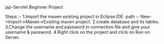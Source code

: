 jsp-Servlet Beginner Project

Steps :-
1.Import the maven existing project in Eclipse IDE.
  path :- New->Import->Maven->Existing maven project.
2.create database and its tables.
3.Change the username and password in connection file and give your username & password.
4.Right click on the project and click on Run on Server.
